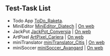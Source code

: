 ## Test-Task List

- Todo App [ToDo_Raketa](/Raketa).
- MiniEditor [MiniEditor_Diatech](/Diatech) | [On web](http://www.skart-info.ru/myProjects/miniEditor/)
- JackPot [JackPot_Conversia](/Conversia) | [On web](http://www.skart-info.ru/myProjects/jackpot/)
- ArtPixel [ArtPixel_Cariera](/Cariera) | [On web](http://www.skart-info.ru/myProjects/pixelArt/)
- miniTranslator [miniTranslator_Citis](/Citis) | [On web](http://www.skart-info.ru/myProjects/miniTranslator/)
- miniSoccer [miniSoccer_Avangard](/Avangard) | [On web](http://www.skart-info.ru/myProjects/miniSoccer/)
